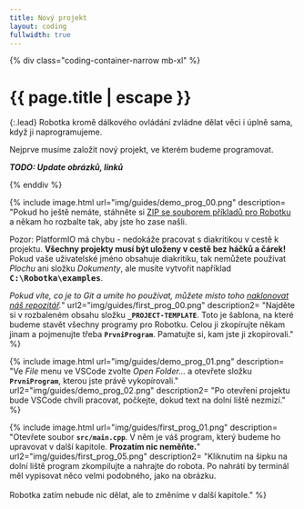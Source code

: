```yaml
---
title: Nový projekt
layout: coding
fullwidth: true
---
```


{% div class="coding-container-narrow mb-xl" %}

# {{ page.title | escape }}

{:.lead}
Robotka kromě dálkového ovládání zvládne dělat věci i úplně sama, když ji naprogramujeme.

Nejprve musíme založit nový projekt, ve kterém budeme programovat.

***TODO: Update obrázků, linků***

{% enddiv %}

{% include image.html
    url="img/guides/demo_prog_00.png"
    description=
        "Pokud ho ještě nemáte, stáhněte si [ZIP se souborem příkladů pro Robotku](https://github.com/RoboticsBrno/robotka-examples/archive/master.zip)
        a někam ho rozbalte tak, aby jste ho zase našli.

<div class=\"important\">Pozor: PlatformIO má chybu - nedokáže pracovat s diakritikou v cestě k projektu. <b>Všechny projekty musí být uloženy v cestě bez háčků a čárek!</b><br>
Pokud vaše uživatelské jméno obsahuje diakritiku, tak nemůžete používat <i>Plochu</i> ani složku <i>Dokumenty</i>, ale musíte vytvořit například <b><kbd>C:\Robotka\examples</kbd></b>.</div>

_Pokud víte, co je to Git a umíte ho používat, můžete místo toho [naklonovat náš repozitář](https://github.com/RoboticsBrno/robotka-examples)._"
    url2="img/guides/first_prog_00.png"
    description2=
        "Najděte si v rozbaleném obsahu složku <b>`_PROJECT-TEMPLATE`</b>. Toto je šablona, na které budeme stavět
        všechny programy pro Robotku. Celou ji zkopírujte někam jinam a pojmenujte třeba <b>`PrvniProgram`</b>.
        Pamatujte si, kam jste ji zkopírovali."
 %}

{% include image.html
    url="img/guides/demo_prog_01.png"
    description=
        "Ve _File_ menu ve VSCode zvolte _Open Folder..._ a otevřete složku <b>`PrvniProgram`</b>, kterou jste právě vykopírovali."
    url2="img/guides/demo_prog_02.png"
    description2=
        "Po otevření projektu bude VSCode chvíli pracovat, počkejte, dokud text na dolní liště nezmizí."
 %}


{% include image.html
    url="img/guides/first_prog_01.png"
    description=
        "Otevřete soubor <b>`src/main.cpp`</b>. V něm je váš program, který budeme ho upravovat v další kapitole. **Prozatím nic neměňte.**"
    url2="img/guides/first_prog_05.png"
    description2=
        "Kliknutím na šipku na dolní liště program zkompilujte a nahrajte do robota. Po nahrátí by terminál měl vypisovat něco velmi podobného,
        jako na obrázku.<br><br>Robotka zatím nebude nic dělat, ale to změníme v další kapitole."
 %}
